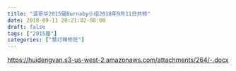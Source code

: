 ```yaml
---
title: "温哥华2015届Burnaby小组2018年9月11日共修"
date: 2018-09-11 20:21:02-08:00
draft: false
tags: ["2015届"]
categories: ["慧灯禅修班"]
---
```

https://huidengvan.s3-us-west-2.amazonaws.com/attachments/264/-.docx
